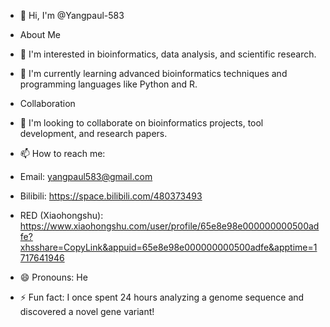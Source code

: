 - 👋 Hi, I'm @Yangpaul-583
  
- About Me
- 👀 I'm interested in bioinformatics, data analysis, and scientific research.
- 🌱 I'm currently learning advanced bioinformatics techniques and programming languages like Python and R.

- Collaboration
- 💞️ I'm looking to collaborate on bioinformatics projects, tool development, and research papers.

- 📫 How to reach me:
- Email: yangpaul583@gmail.com
- Bilibili: https://space.bilibili.com/480373493
- RED (Xiaohongshu): https://www.xiaohongshu.com/user/profile/65e8e98e000000000500adfe?xhsshare=CopyLink&appuid=65e8e98e000000000500adfe&apptime=1717641946

- 😄 Pronouns: He
  
- ⚡ Fun fact: I once spent 24 hours analyzing a genome sequence and discovered a novel gene variant!

<!---
Yangpaul-583/Yangpaul-583 is a ✨ special ✨ repository because its `README.md` (this file) appears on your GitHub profile.
You can click the Preview link to take a look at your changes.
--->
